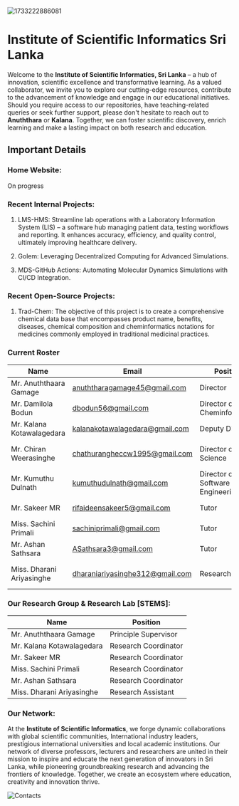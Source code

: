 ![1733222886081](https://github.com/user-attachments/assets/f8634424-b181-47e5-baf0-090ce7af1ad4)


# Institute of Scientific Informatics Sri Lanka

Welcome to the **Institute of Scientific Informatics, Sri Lanka** – a hub of innovation, scientific excellence and transformative learning. As a valued collaborator, we invite you to explore our cutting-edge resources, contribute to the advancement of knowledge and engage in our educational initiatives. Should you require access to our repositories, have teaching-related queries or seek further support, please don't hesitate to reach out to **Anuththara** or **Kalana**. Together, we can foster scientific discovery, enrich learning and make a lasting impact on both research and education.

## Important Details

### Home Website: 
On progress

### Recent Internal Projects:

1) LMS-HMS: Streamline lab operations with a Laboratory Information System (LIS) – a software hub managing patient data, testing workflows and reporting. It enhances accuracy, efficiency, and quality control, ultimately improving healthcare delivery.

2) Golem: Leveraging Decentralized Computing for Advanced Simulations.

3) MDS-GitHub Actions: Automating Molecular Dynamics Simulations with CI/CD Integration.

### Recent Open-Source Projects:

1) Trad-Chem: The objective of this project is to create a comprehensive chemical data base that encompasses product name, benefits, diseases, chemical composition and cheminformatics notations for medicines commonly employed in traditional medicinal practices.

### Current Roster

| Name | Email | Position | Education |
|-|-|-|-|
| Mr. Anuththaara Gamage | anuththaragamage45@gmail.com | Director | B.sc Hons in M.L.S & B.I.T |
| Mr. Damilola Bodun | dbodun56@gmail.com | Director of Cheminformatics | B.sc Hons in Biochemistry |
| Mr. Kalana Kotawalagedara | kalanakotawalagedara@gmail.com | Deputy Director | B.sc Hons in M.L.S |
| Mr. Chiran Weerasinghe | chathurangheccw1995@gmail.com | Director of Data Science | M.sc in A.I and Data Science |
| Mr. Kumuthu Dulnath | kumuthudulnath@gmail.com | Director of Software Engineering | B.sc Hons in I.T |
| Mr. Sakeer MR | rifaideensakeer5@gmail.com | Tutor | B.sc Hons in M.L.S |
| Miss. Sachini Primali | sachiniprimali@gmail.com | Tutor | B.sc Hons in M.L.S |
| Mr. Ashan Sathsara | ASathsara3@gmail.com | Tutor | B.sc Hons in M.L.S |
| Miss. Dharani Ariyasinghe | dharaniariyasinghe312@gmail.com | Researcher | B.sc in Animal Science |




### Our Research Group & Research Lab [STEMS]:

| Name | Position |
|-|-|
| Mr. Anuththaara Gamage | Principle Supervisor |
| Mr. Kalana Kotawalagedara | Research Coordinator |
| Mr. Sakeer MR | Research Coordinator |
| Miss. Sachini Primali | Research Coordinator |
| Mr. Ashan Sathsara | Research Coordinator |
| Miss. Dharani Ariyasinghe | Research Assistant |




### Our Network:

At the **Institute of Scientific Informatics**, we forge dynamic collaborations with global scientific communities, International industry leaders, prestigious international universities and local academic institutions. Our network of diverse professors, lecturers and researchers are united in their mission to inspire and educate the next generation of innovators in Sri Lanka, while pioneering groundbreaking research and advancing the frontiers of knowledge. Together, we create an ecosystem where education, creativity and innovation thrive.

![Contacts](https://github.com/user-attachments/assets/a4350256-4015-4553-8521-62fd6907918e)


